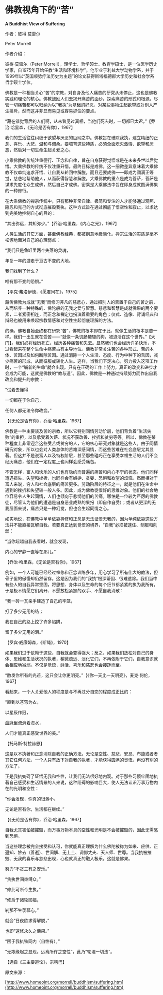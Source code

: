 # 佛教视角下的“苦”

**A Buddhist View of Suffering**

作者：彼得·莫雷尔

Peter Morrell

作者介绍：

彼得·莫雷尔（Peter Morrell），理学士、哲学硕士、教育学硕士，是一位医学历史学家，自1975年开始任教“生活和环境科学”。他毕业于利兹大学动物学系，并于1999年以“英国顺势疗法历史为主题”的论文获得斯塔福德郡大学历史和社会学系哲学硕士学位。

佛教是一种相当关心“苦”的宗教，对自身及他人痛苦的研究从未停止，这也是佛教实践和理论的核心。佛教鼓励人们去揭开痛苦的面纱，探索痛苦的形式和根源。尽管一切痛苦都可以归纳为以“我执”为基础的好恶，对某些事物生起欲望或对别人产生排斥，然而这并非显而易见或容易抓住的要点。

“藏在错觉背后的人们啊，从未瞥见过真相，当他们死去时，一切都已太迟。”【乔治·哈里森，《无论是否有你》，1967】

我们的生活往往纠缠于欲望与厌恶的巨网之中。佛教旨在破除我执，建立精细的正念、喜乐、大悲、温和与调柔。要培育这些特质，必须全面熄灭激情、欲望和厌恶，然后对一切生命生起关爱之心。

小乘佛教的传统注重德行、正念和自律，旨在自身获得觉悟或是在未来多世以后觉悟。大乘佛教的传统不仅注重开悟，最终目标是成佛。这一细微差异意味着大乘佛教不仅单纯追求开悟、让自我从轮回中解脱，而且还要成佛——即成为圆满正等觉，慈悲地帮助他人，从而获得智慧和解脱。大乘佛教的重点是成为菩萨，菩萨是谋求先度化众生成佛，然后自己才成佛。密乘是大乘佛法中旨在即身成就圆满佛果的一种修行。

在大乘佛教的禅宗传统中，只有那种非常自律、极简和专注的人才能够通过观照、隐忍和克己的方式彻底摧毁我执。这种方式旨在通过彻底了悟空性和寂止，以求达到完美地控制自心的目的：

“其出弥远，其知弥少。”【乔治·哈里森，《内心之光》，1967】

人类生活的其它方面，甚至佛教经典，都被刻意地极简化。禅宗生活的实质是毫不松懈地面对自己的心理弱点：

“我们只是鱼缸里两个失落的灵魂，

年复一年的游走于亘古不变的大地。

我们找到了什么？

唯有那不变的恐惧。”

【平克·弗洛伊德，《愿君同在》，1975】

藏传佛教为成就“无我”而修习非凡的慈悲心，通过把别人的苦置于自己的苦之前，从而培养一种特殊的、佛陀般的无我之爱与智慧。慈悲和智慧是成就佛果的两个要素，二者紧密相连，而正念和禅定也扮演着重要的角色；仪式、造像、背诵经典和辩经也被用来唤起宗教情感和对空性生起彻底理解的方法。

的确，佛教自始至终都在研究“苦”，佛教的根本即在于此，就像生活的根本是苦一样。我们一出生就在受苦——“就像一条饥肠辘辘的狗，被迫活在这个世界。”【大门】。我们必将经历死亡，经历各种痛苦和失去。显然我们也会经历许多快乐，不过看起来在整个生命中痛苦占有主导地位。佛教非常关注苦的各种形式、苦的本体、苦因以及如何断除苦因。通过消除一个人生活、态度、行为中种下的苦因，减少痛苦的形成，从而征服或转化人生。这样，当我们下定决心，努力投入这项工作时，一个“崭新的生命”就会出现。只有在正确的工作上努力，真正的改变和进步才会成为可能，这就是佛教的“教与道”。因此，佛教是一种通过持续努力而作出自我改变和提升的宗教：

“试着去懂得

一切都在于你自己，

任何人都无法令你改变。”

【《无论是否有你》，乔治·哈里森，1967】

佛教是一种主要谈及苦的宗教，所以它特别同情劳动阶层，他们背负着“生活失败”的重担，以及承受着欠薪、状况不获改善、挫折和贫穷等等。所以，佛教在某种程度上非常迎合这些受苦或贫穷的人，它的核心研究对象就是这些人。由于同情研究对象，所以也会对人类总体的苦难深感同情，而这些苦难在社会底层尤其显著。但这并不是说富人以及特权阶层，甚至那些碰巧正在享受幸福生活的人们不会经历痛苦，他们在一定程度上也同样会感受痛苦。

不管怎样，富人和快乐的人们也有隐约而普遍的痛苦和内心不宁的状态。他们同样遭遇损失、失望和挫折，也同样会有嫉妒、贪婪、恐惧和欲望的烦恼。然而相对于富人来说，穷人和社会底层的痛苦更多。劳动阶层的特征之一，就是他们在生命中遇到的挫折和失望较一般人多。因此，成为佛教徒很好的思维对象。他们的社会地位容易令人生起同情，人们也倾向于悲悯他们的苦痛。哪怕是一位较为严厉的佛教徒，尽管认为他们的遭遇是自身恶业成熟的果报（即自作自受）；或者从更深的无我层面来说，痛苦只是一种幻觉，但也会生起同情之心。

如实地说，在佛教中单单依靠禅修和正念是无法证悟无我的，因为单纯依靠这些方法并不能直接瓦解自我。若要真正达到觉悟的境界，“自我”必须被逮住、制服和削弱：

“当你超越自我去看时，就会发现，

内心的宁静一直等在那儿。”

【乔治·哈里森，《无论是否有你》，1967】

例如，一个人可能已经经过禅修和正念训练多年，用心学习了所有伟大的教法，但骨子里的傲慢却仍然留存。这是因为我们的“我执”根深蒂固、很难遣除。我们当中有些人的自我异常坚固，将思想、身体以及生命的每个细节都紧紧的执为我所有，于是极不情愿它们离开、不愿放松紧握的双手、不愿自我消散：

“我一砖一瓦亲手建造了自己的牢笼，

打了多少无用的结；

我在自己的路上挖了许多陷阱，

留了多少无用的泪。”

【罗宾·威廉姆森，《断绳》，1970】

如果我们过于依赖于这些，自我就会变得强大；反之，如果我们放松对自己的身体、思维和生活状况的执著，稍微疏远、淡化它们，不再依附于它们，自我意识就会相应地减弱。不仅是觉悟，鲜活、喜乐和慈悲也会接踵而至。

“散发你所有的光芒，这只会让你更明亮。”【《你一天比一天明亮》，麦克·何伦，1967】

看起来，一个人关爱他人的程度是与不再过分自恋的程度成正比的：

“直到以苍穹为衣，

以星辰作冠，

血脉里流淌着海水，

人们才能真正感受世界的美。”

【托马斯·特拉赫恩】

这是以不执著和正念消除自我的正确方法。无论是空性、慈悲、安忍、布施或者者其它任何方法，一个人只有放下对自我的执著，才能获得圆满的觉悟。再没有别的方法了。

正是我执妨碍了证悟无我和空性，让我们无法很好地内观。对于那些习惯牢固地执著自己感受和生活情景的人来说，这种阻碍的影响巨大，使人无法认识万事万物内在的光明和空性：

“你会发现，你真的很渺小，

无论是否有你，生活都在继续。”

【《无论是否有你》，乔治·哈里森，1967】

自我尤其害怕被摧毁，而万事万物本具的空性和光明是不会被摧毁的，因此无需感到恐惧。

当这些理念被完全接受和认可，你就能真正理解为什么佛陀被称为如来、应供、正遍知、妙去（善逝）、世间解、无上士、调御丈夫、天人师、世尊。当我执被摧毁、无我的喜乐与慈悲出现，心也就真正的融入极乐，这就是佛果。

努力“不贪三有之安乐。”

“贪执世间束缚众。”

“修此可断今生执。”

“修后于诸轮回福，

剎那不生羡慕心，”

就会“日夜欲求得解脱，”

也即“速修永久之佛果。”

“困于我执铁网内（自性有），”

“无欺缘起之显现，远离所许之空性”，此乃“轮涅一切法”。

【选自《三主要道论》，宗喀巴】

原文来源：

[http://www.homeoint.org/morrell/buddhism/suffering.htm](http://www.homeoint.org/morrell/buddhism/suffering.htm)

